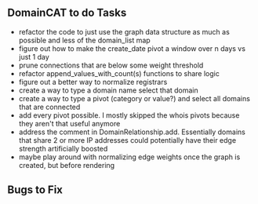 
## DomainCAT to do Tasks
- refactor the code to just use the graph data structure as much as possible and less of the domain_list map
- figure out how to make the create_date pivot a window over n days vs just 1 day
- prune connections that are below some weight threshold
- refactor append_values_with_count(s) functions to share logic
- figure out a better way to normalize registrars
- create a way to type a domain name select that domain
- create a way to type a pivot (category or value?) and select all domains that are connected
- add every pivot possible. I mostly skipped the whois pivots because they aren't that useful anymore
- address the comment in DomainRelationship.add. Essentially domains that share 2 or more IP addresses could potentially have their edge strength artificially boosted
- maybe play around with normalizing edge weights once the graph is created, but before rendering

## Bugs to Fix